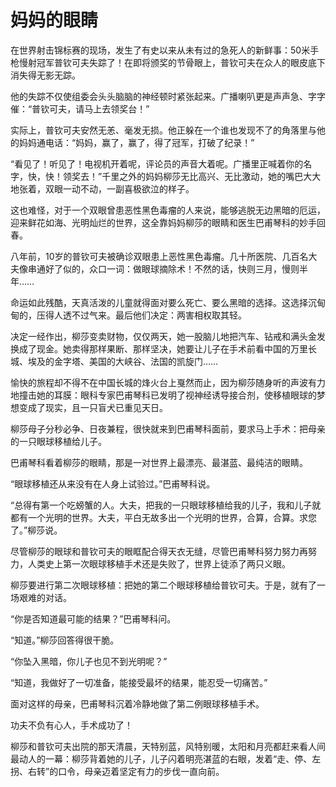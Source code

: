 # 妈妈的眼睛

在世界射击锦标赛的现场，发生了有史以来从未有过的急死人的新鲜事：50米手枪慢射冠军普钦可夫失踪了！在即将颁奖的节骨眼上，普钦可夫在众人的眼皮底下消失得无影无踪。 

他的失踪不仅使组委会头头脑脑的神经顿时紧张起来。广播喇叭更是声声急、字字催：“普钦可夫，请马上去领奖台！” 

实际上，普钦可夫安然无恙、毫发无损。他正躲在一个谁也发现不了的角落里与他的妈妈通电话：“妈妈，赢了，赢了，得了冠军，打破了纪录！” 

“看见了！听见了！电视机开着呢，评论员的声音大着呢。广播里正喊着你的名字，快，快！领奖去！”千里之外的妈妈柳莎无比高兴、无比激动，她的嘴巴大大地张着，双眼一动不动，一副喜极欲泣的样子。 

这也难怪，对于一个双眼曾患恶性黑色毒瘤的人来说，能够逃脱无边黑暗的厄运，迎来鲜花如海、光明灿烂的世界，这全靠妈妈柳莎的眼睛和医生巴甫琴科的妙手回春。 

八年前，10岁的普钦可夫被确诊双眼患上恶性黑色毒瘤。几十所医院、几百名大夫像串通好了似的，众口一词：做眼球摘除术！不然的话，快则三月，慢则半年…… 

命运如此残酷，天真活泼的儿童就得面对要么死亡、要么黑暗的选择。这选择沉甸甸的，压得人透不过气来。最后他们决定：两害相权取其轻。 

决定一经作出，柳莎变卖财物，仅仅两天，她一股脑儿地把汽车、钻戒和满头金发换成了现金。她卖得那样果断、那样坚决，她要让儿子在手术前看中国的万里长城、埃及的金字塔、美国的大峡谷、法国的凯旋门…… 

愉快的旅程却不得不在中国长城的烽火台上戛然而止，因为柳莎随身听的声波有力地撞击她的耳膜：眼科专家巴甫琴科已发明了视神经诱导接合剂，使移植眼球的梦想变成了现实，且一只盲犬已重见天日。 

柳莎母子分秒必争、日夜兼程，很快就来到巴甫琴科面前，要求马上手术：把母亲的一只眼球移植给儿子。 

巴甫琴科看着柳莎的眼睛，那是一对世界上最漂亮、最湛蓝、最纯洁的眼睛。 

“眼球移植还从来没有在人身上试验过。”巴甫琴科说。 

“总得有第一个吃螃蟹的人。大夫，把我的一只眼球移植给我的儿子，我和儿子就都有一个光明的世界。大夫，平白无故多出一个光明的世界，合算，合算。求您了。”柳莎说。 

尽管柳莎的眼球和普钦可夫的眼眶配合得天衣无缝，尽管巴甫琴科努力努力再努力，人类史上第一次眼球移植手术还是失败了，世界上徒添了两只义眼。 

柳莎要进行第二次眼球移植：把她的第二个眼球移植给普钦可夫。于是，就有了一场艰难的对话。 

“你是否知道最可能的结果？”巴甫琴科问。 

“知道。”柳莎回答得很干脆。 

“你坠入黑暗，你儿子也见不到光明呢？” 

“知道，我做好了一切准备，能接受最坏的结果，能忍受一切痛苦。” 

面对这样的母亲，巴甫琴科沉着冷静地做了第二例眼球移植手术。 

功夫不负有心人，手术成功了！ 

柳莎和普钦可夫出院的那天清晨，天特别蓝，风特别暖，太阳和月亮都赶来看人间最动人的一幕：柳莎背着她的儿子，儿子闪着明亮湛蓝的右眼，发着“走、停、左拐、右转”的口令，母亲迈着坚定有力的步伐一直向前。